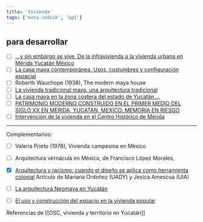```yaml
---
title: 'Vivienda'
tags: ['nota-índice', '&p1']
---
```

## para desarrollar

- [ ] [...y sin embargo se vive. De la infravivienda a la vivienda urbana en Mérida Yucatán México](http://www.ub.edu/geocrit/sn/sn-146(143).htm)
- [ ] [La casa maya contemporánea. Usos, costumbres y configuración espacial](http://www.scielo.org.mx/scielo.php?script=sci_arttext&pid=S1870-57662006000200003)
- [ ] Roberth Wauchope (1938), The modern maya house
- [ ] [La vivienda tradicional maya, una arquitectura tradicional](http://revistasacademicas.ucol.mx/index.php/palapa/article/view/137)	
- [ ] [La casa maya en la zona costera del estado de Yucatán ... ](https://www.researchgate.net/publication/322988988_La_casa_maya_en_la_zona_costera_del_estado_de_Yucatan_tecnica_tradicional_de_construccion_y_sus_factores_de_riesgo) 
- [ ] [PATRIMONIO MODERNO CONSTRUIDO EN EL PRIMER MEDIO DEL SIGLO XX EN MERIDA, YUCATAN, MEXICO: MEMORIA EN RIESGO](http://www.rniu.buap.mx/enc/pdf/xxxiii_m4_torresperez.pdf)
- [ ] [Intervención de la vivienda en el Centro Histórico de Mérida](https://editorialrestauro.com.mx/intervencion-de-la-vivienda-en-el-centro-historico-de-merida/)

---

Complementarios:

- [ ] Valeria Prieto (1978), Vivienda campesina en México
- [ ] Arquitectura vernácula en México, de Francisco López Morales,
- [x] [Arquitectura y racismo: cuando el diseño se aplica como herramienta colonial](https://www.archdaily.mx/mx/941748/arquitectura-y-racismo-el-diseno-como-herramienta-colonial)  Artículo de Mariana Ordoñez (UADY) y Jesica Amescua (UIA)
- [ ] [La arquitectura Neomaya en Yucatán](http://asri.eumed.net/4/arquitectura-neomaya.html)
- [ ] [El uso y construcción del espacio en la vivienda popular](http://www.gazeta-antropologia.es/?p=3449)


Referencias de [[OSC, vivienda y territorio en Yucatán]]